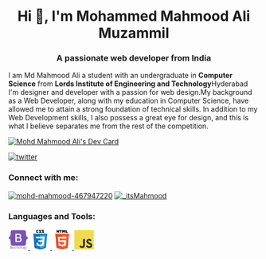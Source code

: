 <h1 align="center">Hi 👋, I'm Mohammed Mahmood Ali Muzammil</h1>
<h3 align="center">A passionate web developer from India</h3>


<p align="left">I am Md Mahmood Ali</a> a student with an undergraduate in <strong>Computer Science</strong> from <strong>Lords Institute of Engineering and Technology</strong>Hyderabad
I'm designer and developer with a passion for web design.My background as a Web Developer, along with my education in Computer Science, have allowed me to attain a strong foundation of technical skills. In addition to my Web Development skills, I also possess a great eye for design, and this is what I believe separates me from the rest of the competition.</p>
<a href="https://app.daily.dev/mahmood88"><img src="https://api.daily.dev/devcards/7530006c37ef4769932eedd0ecf6d510.png?r=bf9" width="400" alt="Mohd Mahmood Ali's Dev Card"/></a>
<p align="left"> <a href="https://twitter.com/" target="blank"><img src="https://img.shields.io/twitter/follow/?logo=twitter&style=for-the-badge" alt="twitter" /></a> </p>
<h3 align="left">Connect with me:</h3>

<p align="left">
<a href="https://www.linkedin.com/in/mohammed-mahmood-ali-muzammil-467947220" target="blank"><img align="center" src="https://raw.githubusercontent.com/rahuldkjain/github-profile-readme-generator/master/src/images/icons/Social/linked-in-alt.svg" alt="mohd-mahmood-467947220" height="30" width="40" /></a>
<a href="https://www.instagram.com/mahmood_ali24/" target="blank"><img align="center" src="https://raw.githubusercontent.com/rahuldkjain/github-profile-readme-generator/master/src/images/icons/Social/instagram.svg" alt="_itsMahmood" height="30" width="40" /></a>
</p>


<h3 align="left">Languages and Tools:</h3>
<p align="left"> <a href="https://getbootstrap.com" target="_blank" rel="noreferrer"> <img src="https://raw.githubusercontent.com/devicons/devicon/master/icons/bootstrap/bootstrap-plain-wordmark.svg" alt="bootstrap" width="40" height="40"/> </a> <a href="https://www.w3schools.com/css/" target="_blank" rel="noreferrer"> <img src="https://raw.githubusercontent.com/devicons/devicon/master/icons/css3/css3-original-wordmark.svg" alt="css3" width="40" height="40"/> </a> <a href="https://www.w3.org/html/" target="_blank" rel="noreferrer"> <img src="https://raw.githubusercontent.com/devicons/devicon/master/icons/html5/html5-original-wordmark.svg" alt="html5" width="40" height="40"/> </a> <a href="https://developer.mozilla.org/en-US/docs/Web/JavaScript" target="_blank" rel="noreferrer"> <img src="https://raw.githubusercontent.com/devicons/devicon/master/icons/javascript/javascript-original.svg" alt="javascript" width="40" height="40"/> </a> </p>
